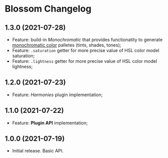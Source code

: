 # Blossom Changelog

## 1.3.0 (2021-07-28)

- Feature: build-in *Monochromatic* that provides functionatity to generate [monochromatic color](https://en.wikipedia.org/wiki/Monochromatic_color) palletes (tints, shades, tones);
- Feature: `.saturation` getter for more precise value of HSL color model saturation;
- Feature: `.lightness` getter for more precise value of HSL color model lightness;

## 1.2.0 (2021-07-23)

- Feature: *Harmonies* plugin implementation;

## 1.1.0 (2021-07-22)

- Feature: **Plugin API** implementation;

## 1.0.0 (2021-07-19)

- Initial release. Basic API.